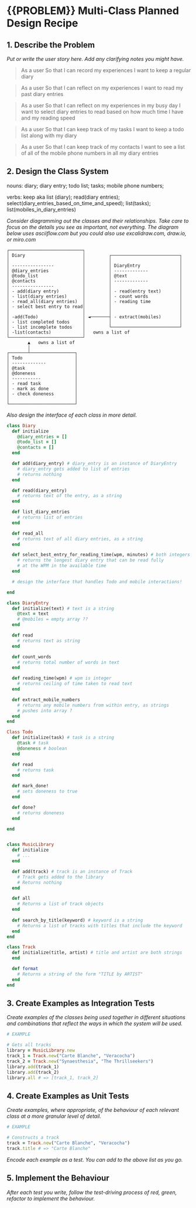 # {{PROBLEM}} Multi-Class Planned Design Recipe

## 1. Describe the Problem

_Put or write the user story here. Add any clarifying notes you might have._

> As a user
> So that I can record my experiences
> I want to keep a regular diary

> As a user
> So that I can reflect on my experiences
> I want to read my past diary entries

> As a user
> So that I can reflect on my experiences in my busy day
> I want to select diary entries to read based on how much time I have and my reading speed

> As a user
> So that I can keep track of my tasks
> I want to keep a todo list along with my diary

> As a user
> So that I can keep track of my contacts
> I want to see a list of all of the mobile phone numbers in all my diary entries

## 2. Design the Class System

nouns: diary; diary entry; todo list; tasks; mobile phone numbers;

verbs: keep aka list (diary); read(diary entries); select(diary_entries_based_on_time_and_speed); list(tasks); list(mobiles_in_diary_entries)

_Consider diagramming out the classes and their relationships. Take care to
focus on the details you see as important, not everything. The diagram below
uses asciiflow.com but you could also use excalidraw.com, draw.io, or miro.com_

```
┌────────────────────────────┐
│ Diary                      │         ┌──────────────────────────┐
│                            │         │                          │
│ ----------------           │         │ DiaryEntry               │
│ @diary_entries             │         │ -------------            │
│ @todo_list                 │         │ @text                    │
│ @contacts                  │         │ -------------            │
│ ----------------           │         │                          │
│ - add(diary entry)         │         │ - read(entry text)       │
│ - list(diary entries)      │         │ - count words            │
│ - read_all(diary entries)  │         │ - reading time           │
│ - select best entry to read│         │                          │
│                            │         │                          │
│ -add(Todo)                 │ ◄───────┤ - extract(mobiles)       │
│ - list completed todos     │         │                          │
│ - list incomplete todos    │         └──────────────────────────┘
│ -list(contacts)            │   owns a list of
└────────────────────────────┘
        ▲   owns a list of
        │
┌───────┴─────────────────┐
│ Todo                    │
│ -------------           │
│ @task                   │
│ @doneness               │
│ -----------             │
│ - read task             │
│ - mark as done          │
│ - check doneness        │
│                         │
└─────────────────────────┘
```

_Also design the interface of each class in more detail._

```ruby
class Diary
  def initialize
    @diary_entries = []
    @todo_list = []
    @contacts = []
  end

  def add(diary_entry) # diary_entry is an instance of DiaryEntry
    # diary_entry gets added to list of entries
    # returns nothing
  end

  def read(diary_entry)
    # returns text of the entry, as a string
  end

  def list_diary_entries
    # returns list of entries
  end

  def read_all
    # returns text of all diary entries, as a string
  end

  def select_best_entry_for_reading_time(wpm, minutes) # both integers
    # returns the longest diary entry that can be read fully 
    # at the WPM in the available time
  end

  # design the interface that handles Todo and mobile interactions!

end

class DiaryEntry
  def initialize(text) # text is a string
    @text = text
    # @mobiles = empty array ??
  end

  def read
    # returns text as string
  end

  def count_words
    # returns total number of words in text
  end

  def reading_time(wpm) # wpm is integer
    # returns ceiling of time taken to read text
  end

  def extract_mobile_numbers 
    # returns any mobile numbers from within entry, as strings
    # pushes into array ?
  end
end

Class Todo
  def initialize(task) # task is a string
    @task # task
    @doneness # boolean
  end

  def read
    # returns task 
  end

  def mark_done!
    # sets doneness to true
  end

  def done?
    # returns doneness
  end

end



```


```ruby
class MusicLibrary
  def initialize
    # ...
  end

  def add(track) # track is an instance of Track
    # Track gets added to the library
    # Returns nothing
  end

  def all
    # Returns a list of track objects
  end
  
  def search_by_title(keyword) # keyword is a string
    # Returns a list of tracks with titles that include the keyword
  end
end

class Track
  def initialize(title, artist) # title and artist are both strings
  end

  def format
    # Returns a string of the form "TITLE by ARTIST"
  end
end
```

## 3. Create Examples as Integration Tests

_Create examples of the classes being used together in different situations and
combinations that reflect the ways in which the system will be used._

```ruby
# EXAMPLE

# Gets all tracks
library = MusicLibrary.new
track_1 = Track.new("Carte Blanche", "Veracocha")
track_2 = Track.new("Synaesthesia", "The Thrillseekers")
library.add(track_1)
library.add(track_2)
library.all # => [track_1, track_2]
```

## 4. Create Examples as Unit Tests

_Create examples, where appropriate, of the behaviour of each relevant class at
a more granular level of detail._

```ruby
# EXAMPLE

# Constructs a track
track = Track.new("Carte Blanche", "Veracocha")
track.title # => "Carte Blanche"
```

_Encode each example as a test. You can add to the above list as you go._

## 5. Implement the Behaviour

_After each test you write, follow the test-driving process of red, green,
refactor to implement the behaviour._